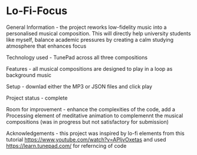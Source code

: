 # Lo-Fi-Focus
General Information - the project reworks low-fidelity music into a personalised musical composition. This will directly help university students like myself, balance academic pressures by creating a calm studying atmosphere that enhances focus

Technology used - TunePad across all three compositions 

Features - all musical compositions are designed to play in a loop as background music 

Setup - downlad either the MP3 or JSON files and click play 

Project status - complete 

Room for improvement - enhance the complexities of the code, add a Processing element of meditative animation to complemennt the musical compositions (was in progress but not satisfactory for submission) 

Acknowledgements - this project was inspired by lo-fi elements from this tutorial https://www.youtube.com/watch?v=APljvOxetas and used https://learn.tunepad.com/ for referncing of code
